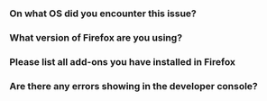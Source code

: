 ### On what OS did you encounter this issue?


### What version of Firefox are you using? 


### Please list all add-ons you have installed in Firefox


### Are there any errors showing in the developer console? 

